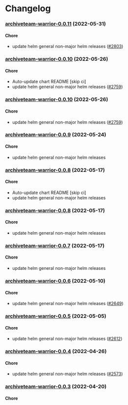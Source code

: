 # Changelog<br>


<a name="archiveteam-warrior-0.0.11"></a>
### [archiveteam-warrior-0.0.11](https://github.com/truecharts/apps/compare/archiveteam-warrior-0.0.10...archiveteam-warrior-0.0.11) (2022-05-31)

#### Chore

* update helm general non-major helm releases ([#2803](https://github.com/truecharts/apps/issues/2803))



<a name="archiveteam-warrior-0.0.10"></a>
### [archiveteam-warrior-0.0.10](https://github.com/truecharts/apps/compare/archiveteam-warrior-0.0.9...archiveteam-warrior-0.0.10) (2022-05-26)

#### Chore

* Auto-update chart README [skip ci]
* update helm general non-major helm releases ([#2759](https://github.com/truecharts/apps/issues/2759))



<a name="archiveteam-warrior-0.0.10"></a>
### [archiveteam-warrior-0.0.10](https://github.com/truecharts/apps/compare/archiveteam-warrior-0.0.9...archiveteam-warrior-0.0.10) (2022-05-26)

#### Chore

* update helm general non-major helm releases ([#2759](https://github.com/truecharts/apps/issues/2759))



<a name="archiveteam-warrior-0.0.9"></a>
### [archiveteam-warrior-0.0.9](https://github.com/truecharts/apps/compare/archiveteam-warrior-0.0.8...archiveteam-warrior-0.0.9) (2022-05-24)

#### Chore

* update helm general non-major helm releases



<a name="archiveteam-warrior-0.0.8"></a>
### [archiveteam-warrior-0.0.8](https://github.com/truecharts/apps/compare/archiveteam-warrior-0.0.7...archiveteam-warrior-0.0.8) (2022-05-17)

#### Chore

* Auto-update chart README [skip ci]
* update helm general non-major helm releases



<a name="archiveteam-warrior-0.0.8"></a>
### [archiveteam-warrior-0.0.8](https://github.com/truecharts/apps/compare/archiveteam-warrior-0.0.7...archiveteam-warrior-0.0.8) (2022-05-17)

#### Chore

* update helm general non-major helm releases



<a name="archiveteam-warrior-0.0.7"></a>
### [archiveteam-warrior-0.0.7](https://github.com/truecharts/apps/compare/archiveteam-warrior-0.0.6...archiveteam-warrior-0.0.7) (2022-05-17)

#### Chore

* update helm general non-major helm releases



<a name="archiveteam-warrior-0.0.6"></a>
### [archiveteam-warrior-0.0.6](https://github.com/truecharts/apps/compare/archiveteam-warrior-0.0.5...archiveteam-warrior-0.0.6) (2022-05-10)

#### Chore

* update helm general non-major helm releases ([#2649](https://github.com/truecharts/apps/issues/2649))



<a name="archiveteam-warrior-0.0.5"></a>
### [archiveteam-warrior-0.0.5](https://github.com/truecharts/apps/compare/archiveteam-warrior-0.0.4...archiveteam-warrior-0.0.5) (2022-05-05)

#### Chore

* update helm general non-major helm releases ([#2612](https://github.com/truecharts/apps/issues/2612))



<a name="archiveteam-warrior-0.0.4"></a>
### [archiveteam-warrior-0.0.4](https://github.com/truecharts/apps/compare/archiveteam-warrior-0.0.3...archiveteam-warrior-0.0.4) (2022-04-26)

#### Chore

* update helm general non-major helm releases ([#2573](https://github.com/truecharts/apps/issues/2573))



<a name="archiveteam-warrior-0.0.3"></a>
### [archiveteam-warrior-0.0.3](https://github.com/truecharts/apps/compare/archiveteam-warrior-0.0.2...archiveteam-warrior-0.0.3) (2022-04-20)

#### Chore
